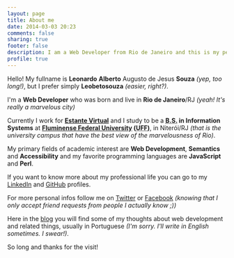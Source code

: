 ```yaml
---
layout: page
title: About me
date: 2014-03-03 20:23
comments: false
sharing: true
footer: false
description: I am a Web Developer from Rio de Janeiro and this is my personal blog
profile: true
---
```


Hello! My fullname is <span itemprop="name"><strong itemprop="givenName">Leonardo</strong> <strong itemprop="additionalName">Alberto</strong> Augusto de Jesus <strong itemprop="familyName">Souza</strong></span> *(yep, too long!)*, but I prefer simply <strong itemprop="nickname">Leobetosouza</strong> *(easier, right?)*.

I'm a <strong itemprop="jobTitle">Web Developer</strong> who was born and live in <span itemprop="address homeLocation workLocation" itemscope itemtype="http://schema.org/PostalAddress"><strong itemprop="name addressLocality">Rio de Janeiro</strong>/<span itemprop="addressRegion">RJ</span></span> *(yeah! It's really a marvelous city)*

Currently I work for <strong itemprop="worksFor" itemscope itemtype="http://schema.org/Organization"><a itemprop="name url" rel="external" target="_blank" lang="pt-br" href="http://www.estantevirtual.com.br/" class="estante">Estante Virtual</a></strong> and I study to be a <span itemprop="alumniOf" itemscope itemtype="http://schema.org/CollegeOrUniversity"><strong itemprop="name"><abbr title="Bachelor">B.S.</abbr> in Information Systems</strong> at <strong><a itemprop="name url" rel="external" target="_blank" lang="pt-br" href="http://www.uff.br/" class="uff">Fluminense Federal University</a> (<abbr itemprop="alternateName" lang="pt-br" title="Universidade Federal Fluminense">UFF</abbr>)</strong>, in <span itemprop="address" itemscope itemtype="http://schema.org/PostalAddress"><span itemprop="addressLocality">Niterói</span>/<span itemprop="addressRegion">RJ</span></span></span> *(that is the university campus that have the best view of the marvelousness of Rio)*.

My primary fields of academic interest are **Web Development**, **Semantics** and **Accessibility** and my favorite programming languages are **JavaScript** and **Perl**.

If you want to know more about my professional life you can go to my <a itemprop="url" rel="me external" target="_blank" href="http://www.linkedin.com/in/leobetosouza" class="linkedin">LinkedIn</a> and <a itemprop="url" rel="me external" target="_blank" href="http://www.github.com/leobetosouza" class="github">GitHub</a> profiles.

For more personal infos follow me on <a itemprop="url" rel="me external" target="_blank" href="http://twitter.com/leobetosouza" class="twitter">Twitter</a> or <a itemprop="url" rel="me external" target="_blank" href="http://www.facebook.com/leobetosouza" class="facebook">Facebook</a> *(knowing that I only accept friend requests from people I actually know ;))*

Here in the [blog](http://leobetosouza.com.br/) you will find some of my thoughts about web development and related things, usually in Portuguese *(I'm sorry. I'll write in English sometimes. I swear!)*.

So long and thanks for the visit!